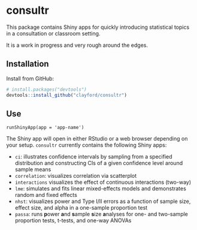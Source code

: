 # consultr

This package contains Shiny apps for quickly introducing statistical topics in a consultation or classroom setting.

It is a work in progress and very rough around the edges.

## Installation

Install from GitHub:
```R
# install.packages("devtools")
devtools::install_github("clayford/consultr")
```

## Use

`runShinyApp(app = 'app-name')`

The Shiny app will open in either RStudio or a web browser depending on your setup. `consultr` currently contains the following Shiny apps:

- `ci`: illustrates confidence intervals by sampling from a specified distribution and constructing CIs of a given confidence level around sample means
- `correlation`: visualizes correlation via scatterplot
- `interactions` visualizes the effect of continuous interactions (two-way)
- `lme`: simulates and fits linear mixed-effects models and demonstrates random and fixed effects
- `nhst`: visualizes power and Type I/II errors as a function of sample size, effect size, and alpha in a one-sample proportion test
- `passa`: runs **p**ower **a**nd **s**ample **s**ize **a**nalyses for one- and two-sample proportion tests, t-tests, and one-way ANOVAs
